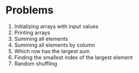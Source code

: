 # Problems

1. Initializing arrays with input values
2. Printing arrays
3. Summing all elements
4. Summing all elements by column
5. Which row has the largest sum
6. Finding the smallest index of the largest element
7. Random shuffling
